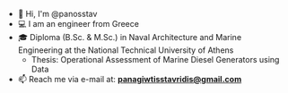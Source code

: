 - 👋 Hi, I'm @panosstav
- 💻 I am an engineer from Greece
- 🎓 Diploma (B.Sc. & M.Sc.) in Naval Architecture and Marine Engineering at the National Technical University of Athens
  * Thesis: Operational Assessment of Marine Diesel Generators using Data
- 📫 Reach me via e-mail at: **panagiwtisstavridis@gmail.com**
